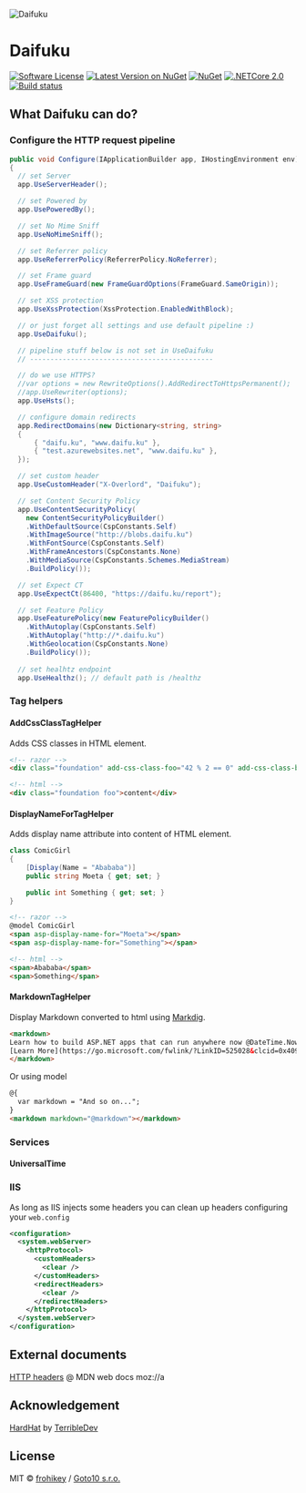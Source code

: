 ![Daifuku](https://raw.githubusercontent.com/goto10hq/Daifuku/master/daifuku-icon.png)

# Daifuku

[![Software License](https://img.shields.io/badge/license-MIT-brightgreen.svg)](LICENSE.md)
[![Latest Version on NuGet](https://img.shields.io/nuget/v/Daifuku.svg)](https://www.nuget.org/packages/Daifuku/)
[![NuGet](https://img.shields.io/nuget/dt/Daifuku.svg)](https://www.nuget.org/packages/Daifuku/)
[![.NETCore 2.0](https://img.shields.io/badge/.NETCore-2.0-blue.svg)](https://github.com/dotnet/core)
[![Build status](https://frohikey.visualstudio.com/Goto10/_apis/build/status/NUGET/Daifuku)](https://frohikey.visualstudio.com/Goto10/_build/latest?definitionId=124)

## What Daifuku can do?

### Configure the HTTP request pipeline

```csharp
public void Configure(IApplicationBuilder app, IHostingEnvironment env)
{
  // set Server
  app.UseServerHeader();

  // set Powered by
  app.UsePoweredBy();

  // set No Mime Sniff
  app.UseNoMimeSniff();

  // set Referrer policy
  app.UseReferrerPolicy(ReferrerPolicy.NoReferrer);

  // set Frame guard
  app.UseFrameGuard(new FrameGuardOptions(FrameGuard.SameOrigin));

  // set XSS protection
  app.UseXssProtection(XssProtection.EnabledWithBlock);

  // or just forget all settings and use default pipeline :)
  app.UseDaifuku();

  // pipeline stuff below is not set in UseDaifuku
  // ---------------------------------------------

  // do we use HTTPS?
  //var options = new RewriteOptions().AddRedirectToHttpsPermanent();
  //app.UseRewriter(options);
  app.UseHsts();

  // configure domain redirects
  app.RedirectDomains(new Dictionary<string, string>
  {
      { "daifu.ku", "www.daifu.ku" },
      { "test.azurewebsites.net", "www.daifu.ku" },
  });

  // set custom header
  app.UseCustomHeader("X-Overlord", "Daifuku");

  // set Content Security Policy
  app.UseContentSecurityPolicy(
    new ContentSecurityPolicyBuilder()
    .WithDefaultSource(CspConstants.Self)
    .WithImageSource("http://blobs.daifu.ku")
    .WithFontSource(CspConstants.Self)
    .WithFrameAncestors(CspConstants.None)
    .WithMediaSource(CspConstants.Schemes.MediaStream)
    .BuildPolicy());

  // set Expect CT
  app.UseExpectCt(86400, "https://daifu.ku/report");

  // set Feature Policy
  app.UseFeaturePolicy(new FeaturePolicyBuilder()
    .WithAutoplay(CspConstants.Self)
    .WithAutoplay("http://*.daifu.ku")
    .WithGeolocation(CspConstants.None)
    .BuildPolicy());
            
  // set healhtz endpoint
  app.UseHealthz(); // default path is /healthz  
```

### Tag helpers

#### AddCssClassTagHelper

Adds CSS classes in HTML element.

```html
<!-- razor -->
<div class="foundation" add-css-class-foo="42 % 2 == 0" add-css-class-bar="42 % 2 != 0">content</div>
```

```html
<!-- html -->
<div class="foundation foo">content</div>
```

#### DisplayNameForTagHelper

Adds display name attribute into content of HTML element.

```csharp
class ComicGirl
{
    [Display(Name = "Abababa")]
    public string Moeta { get; set; }

    public int Something { get; set; }
}
```

```html
<!-- razor -->
@model ComicGirl
<span asp-display-name-for="Moeta"></span>
<span asp-display-name-for="Something"></span>
```

```html
<!-- html -->
<span>Abababa</span>
<span>Something</span>
```

#### MarkdownTagHelper

Display Markdown converted to html using [Markdig](https://github.com/lunet-io/markdig).

```html
<markdown>
Learn how to build ASP.NET apps that can run anywhere now @DateTime.Now
[Learn More](https://go.microsoft.com/fwlink/?LinkID=525028&clcid=0x409){class="btn btn-default"}
</markdown>
```

Or using model

```html
@{
  var markdown = "And so on...";
}
<markdown markdown="@markdown"></markdown>
```

### Services

#### UniversalTime



### IIS

As long as IIS injects some headers you can clean up headers configuring your ``web.config``

```xml
<configuration>
  <system.webServer>
    <httpProtocol>
      <customHeaders>
        <clear />
      </customHeaders>
      <redirectHeaders>
        <clear />
      </redirectHeaders>
    </httpProtocol>
  </system.webServer>
</configuration>
```

## External documents

[HTTP headers](https://developer.mozilla.org/en-US/docs/Web/HTTP/Headers) @ MDN web docs moz://a

## Acknowledgement

[HardHat](https://github.com/TerribleDev/HardHat) by [TerribleDev](https://github.com/TerribleDev)

## License

MIT © [frohikey](http://frohikey.com) / [Goto10 s.r.o.](http://www.goto10.cz)
